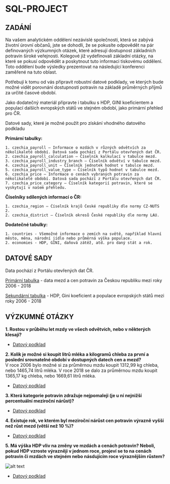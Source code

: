 # SQL-PROJECT

## ZADÁNÍ
Na vašem analytickém oddělení nezávislé společnosti, která se zabývá životní úrovní občanů, jste se dohodli, že se pokusíte odpovědět na pár definovaných výzkumných otázek, které adresují dostupnost základních potravin široké veřejnosti. Kolegové již vydefinovali základní otázky, na které se pokusí odpovědět a poskytnout tuto informaci tiskovému oddělení. Toto oddělení bude výsledky prezentovat na následující konferenci zaměřené na tuto oblast.

Potřebují k tomu od vás připravit robustní datové podklady, ve kterých bude možné vidět porovnání dostupnosti potravin na základě průměrných příjmů za určité časové období.

Jako dodatečný materiál připravte i tabulku s HDP, GINI koeficientem a populací dalších evropských států ve stejném období, jako primární přehled pro ČR.

Datové sady, které je možné použít pro získání vhodného datového podkladu

**Primární tabulky:**

    1. czechia_payroll – Informace o mzdách v různých odvětvích za několikaleté období. Datová sada pochází z Portálu otevřených dat ČR.
    2. czechia_payroll_calculation – Číselník kalkulací v tabulce mezd.
    3. czechia_payroll_industry_branch – Číselník odvětví v tabulce mezd.
    4. czechia_payroll_unit – Číselník jednotek hodnot v tabulce mezd.
    5. czechia_payroll_value_type – Číselník typů hodnot v tabulce mezd.
    6. czechia_price – Informace o cenách vybraných potravin za několikaleté období. Datová sada pochází z Portálu otevřených dat ČR.
    7. czechia_price_category – Číselník kategorií potravin, které se vyskytují v našem přehledu.

**Číselníky sdílených informací o ČR:**

    1. czechia_region – Číselník krajů České republiky dle normy CZ-NUTS 2.
    2. czechia_district – Číselník okresů České republiky dle normy LAU.

**Dodatečné tabulky:**

    1. countries - Všemožné informace o zemích na světě, například hlavní město, měna, národní jídlo nebo průměrná výška populace.
    2. economies - HDP, GINI, daňová zátěž, atd. pro daný stát a rok.



## DATOVÉ SADY
Data pochází z Portálu otevřených dat ČR.

[Primární tabulka](t_marek_hala_project_sql_primary_final.sql) - data mezd a cen potravin za Českou republiku mezi roky 2006 - 2018

[Sekundární tabulka](t_marek_hala_project_sql_secondary_final.sql) - HDP, Gini koeficient a populace evropských států mezi roky 2006 - 2018



## VÝZKUMNÉ OTÁZKY
**1. Rostou v průběhu let mzdy ve všech odvětvích, nebo v některých klesají?**
* [Datový podklad](vyzkumna_otazka_1.sql)

**2. Kolik je možné si koupit litrů mléka a kilogramů chleba za první a poslední srovnatelné období v dostupných datech cen a mezd?**  
V roce 2006 bylo možné si za průměrnou mzdu koupit 1312,99 kg chleba, nebo 1465,74 litrů mléka. V roce 2018 se dalo za průměrnou mzdu koupit 1365,17 kg chleba, nebo 1669,61 litrů mléka.

* [Datový podklad](vyzkumna_otazka_2.sql)

**3. Která kategorie potravin zdražuje nejpomaleji (je u ní nejnižší percentuální meziroční nárůst)?**
* [Datový podklad](vyzkumna_otazka_3.sql)

**4. Existuje rok, ve kterém byl meziroční nárůst cen potravin výrazně vyšší než růst mezd (větší než 10 %)?**
* [Datový podklad](vyzkumna_otazka_4.sql)

**5. Má výška HDP vliv na změny ve mzdách a cenách potravin? Neboli, pokud HDP vzroste výrazněji v jednom roce, projeví se to na cenách potravin či mzdách ve stejném nebo násdujícím roce výraznějším růstem?**

![alt text]([https://github.com/[username]/[reponame]/blob/[branch]/image.jpg?raw=true](https://github.com/marekhala/SQL-PROJECT/blob/main/graph_q5.png)https://github.com/marekhala/SQL-PROJECT/blob/main/graph_q5.png](https://raw.githubusercontent.com/marekhala/SQL-PROJECT/main/graph_q5.png)https://raw.githubusercontent.com/marekhala/SQL-PROJECT/main/graph_q5.png)

* [Datový podklad](vyzkumna_otazka_5.sql)


